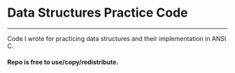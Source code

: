 # Data Structures Practice Code
----
Code I wrote for practicing data structures and their implementation in ANSI C.

#### Repo is free to use/copy/redistribute.
